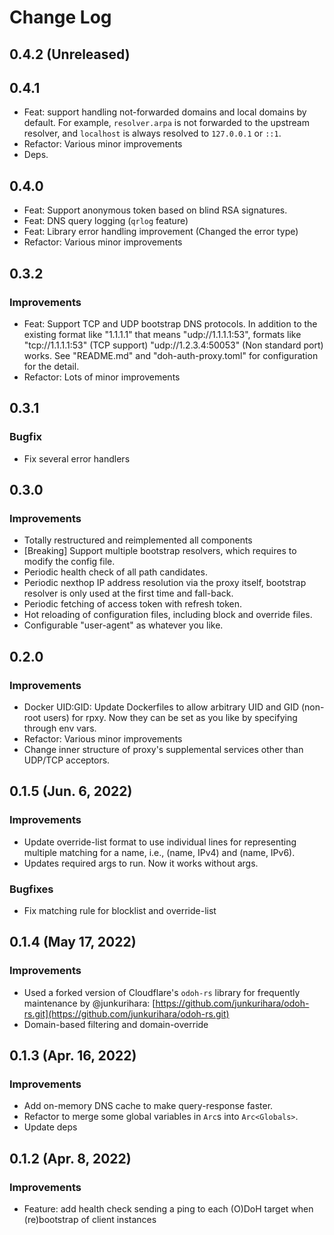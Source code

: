 # Change Log
<!--
## 1.x.x (unreleased)

### Improvements

-

### Bugfixes

-

You should also include the user name that made the change.
-->

## 0.4.2 (Unreleased)

## 0.4.1

- Feat: support handling not-forwarded domains and local domains by default. For example, `resolver.arpa` is not forwarded to the upstream resolver, and `localhost` is always resolved to `127.0.0.1` or `::1`.
- Refactor: Various minor improvements
- Deps.

## 0.4.0

- Feat: Support anonymous token based on blind RSA signatures.
- Feat: DNS query logging (`qrlog` feature)
- Feat: Library error handling improvement (Changed the error type)
- Refactor: Various minor improvements

## 0.3.2

### Improvements

- Feat: Support TCP and UDP bootstrap DNS protocols. In addition to the existing format like "1.1.1.1" that means "udp://1.1.1.1:53", formats like "tcp://1.1.1.1:53" (TCP support) "udp://1.2.3.4:50053" (Non standard port) works. See "README.md" and "doh-auth-proxy.toml" for configuration for the detail.
- Refactor: Lots of minor improvements

## 0.3.1

### Bugfix

- Fix several error handlers

## 0.3.0

### Improvements

- Totally restructured and reimplemented all components
- [Breaking] Support multiple bootstrap resolvers, which requires to modify the config file.
- Periodic health check of all path candidates.
- Periodic nexthop IP address resolution via the proxy itself, bootstrap resolver is only used at the first time and fall-back.
- Periodic fetching of access token with refresh token.
- Hot reloading of configuration files, including block and override files.
- Configurable "user-agent" as whatever you like.

## 0.2.0

### Improvements

- Docker UID:GID: Update Dockerfiles to allow arbitrary UID and GID (non-root users) for rpxy. Now they can be set as you like by specifying through env vars.
- Refactor: Various minor improvements
- Change inner structure of proxy's supplemental services other than UDP/TCP acceptors.

## 0.1.5 (Jun. 6, 2022)

### Improvements

- Update override-list format to use individual lines for representing multiple matching for a name, i.e., (name, IPv4) and (name, IPv6).
- Updates required args to run. Now it works without args.

### Bugfixes

- Fix matching rule for blocklist and override-list

## 0.1.4 (May 17, 2022)
### Improvements

- Used a forked version of Cloudflare's `odoh-rs` library for frequently maintenance by @junkurihara: [https://github.com/junkurihara/odoh-rs.git](https://github.com/junkurihara/odoh-rs.git)
- Domain-based filtering and domain-override


## 0.1.3 (Apr. 16, 2022)

### Improvements

- Add on-memory DNS cache to make query-response faster.
- Refactor to merge some global variables in `Arc`s into `Arc<Globals>`.
- Update deps

## 0.1.2 (Apr. 8, 2022)

### Improvements

- Feature: add health check sending a ping to each (O)DoH target when (re)bootstrap of client instances
